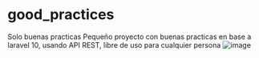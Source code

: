 # good_practices
Solo buenas practicas
Pequeño proyecto con buenas practicas en base a laravel 10, usando API REST, libre de uso para cualquier persona
![image](https://user-images.githubusercontent.com/57852008/227111282-f728d3bf-2436-4b51-8411-f68bf5a82d5f.png)
